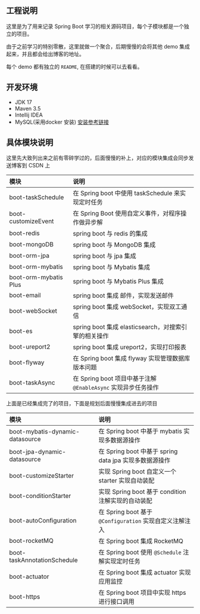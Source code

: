## 工程说明

这里是为了用来记录 Spring Boot 学习的相关源码项目，每个子模块都是一个独立的项目。

由于之前学习的特别零散，这里就做一个聚合，后期慢慢的会将其他 demo 集成起来，并且都会给出博客的地址。

每个 demo 都有独立的 `README`, 在搭建的时候可以去看看。

## 开发环境

- JDK 17
- Maven 3.5 
- Intellij IDEA
- MySQL(采用docker 安装) [安装参考链接](https://blog.csdn.net/qq_18948359/article/details/125486934?spm=1001.2014.3001.5502)

## 具体模块说明

这里先大致列出来之前有零碎学过的，后面慢慢的补上，对应的模块集成会同步发送博客到 CSDN 上

| 模块                    | 说明                                            |
|:----------------------|:----------------------------------------------|
| boot-taskSchedule     | 在 Spring boot 中使用 taskSchedule 来实现定时任务        |
| boot-customizeEvent   | 在 Spring Boot 使用自定义事件，对程序操作做异步解               |
| boot-redis            | spring boot 与 redis 的集成                       |
| boot-mongoDB          | spring boot 与 MongoDB 集成                      |
| boot-orm-jpa          | spring boot 与 jpa 集成                          |
| boot-orm-mybatis      | spring boot 与 Mybatis 集成                      |
| boot-orm-mybatis Plus | spring boot 与 Mybatis Plus 集成                 |
| boot-email            | spring boot 集成 邮件，实现发送邮件                      |
| boot-webSocket        | spring boot 集成 webSocket，实现双工通信               |
| boot-es               | spring boot 集成 elasticsearch，对搜索引擎的相关操作       |
| boot-ureport2         | spring boot 集成 ureport2，实现打印报表                |
| boot-flyway           | 在 Spring boot 集成 flyway 实现管理数据库版本问题           |
| boot-taskAsync        | 在 Spring boot 项目中基于注解 `@EnableAsync` 实现异步任务操作 |

上面是已经集成完了的项目，下面是规划后面慢慢集成进去的项目

| 模块                              | 说明                                           |
|:--------------------------------|:---------------------------------------------|
| boot-mybatis-dynamic-datasource | 在 Spring boot 中基于 mybatis 实现多数据源操作           |
| boot-jpa-dynamic-datasource     | 在 Spring boot 中基于 spring data jpa 实现多数据源操作   |
| boot-customizeStarter           | 实现 Spring boot 自定义一个 starter  实现自动装配         |
| boot-conditionStarter           | 实现 Spring boot 基于 condition 注解实现的自动装配        |
| boot-autoConfiguration          | 在 Spring boot 基于  `@Configuration` 实现自定义注解注入 |
| boot-rocketMQ                   | 在 Spring boot 集成 RocketMQ                    |
| boot-taskAnnotationSchedule     | 在 Spring boot 使用 `@Schedule` 注解实现定时任务        |
| boot-actuator                   | 在 Spring boot 集成 actuator 实现应用监控             |
| boot-https                      | 在 Spring boot 项目中实现 https 进行接口调用             |
